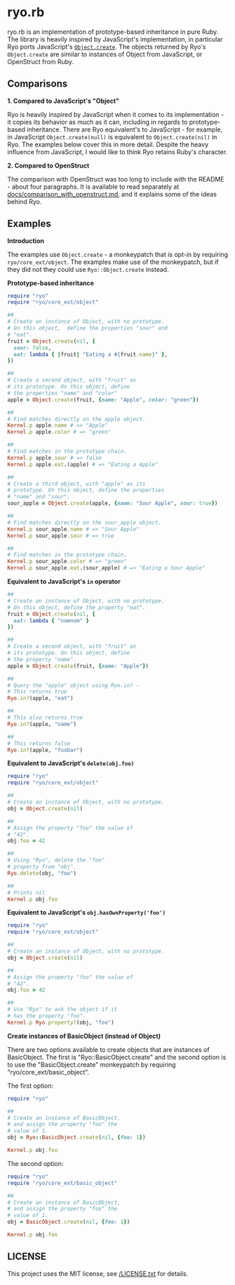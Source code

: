 # ryo.rb

ryo.rb is an implementation of prototype-based inheritance in pure
Ruby. The library is heavily inspired by JavaScript's implementation, 
in particular Ryo ports JavaScript's [`Object.create`](https://developer.mozilla.org/en-US/docs/Web/JavaScript/Reference/Global_Objects/Object/create).
The objects returned by Ryo's `Object.create` are similar to instances 
of Object from JavaScript, or OpenStruct from Ruby. 

## Comparisons

**1. Compared to JavaScript's "Object"**

Ryo is heavily inspired by JavaScript when it comes to its implementation - 
it copies its behavior as much as it can, including in regards 
to prototype-based inheritance. There are Ryo equivalent's to 
JavaScript - for example, in JavaScript `Object.create(null)` is equivalent
to `Object.create(nil)` in Ryo. The examples below cover this in more 
detail. Despite the heavy influence from JavaScript, I would like to think 
Ryo retains Ruby's character. 

**2. Compared to OpenStruct**

The comparison with OpenStruct was too long to include with the README - 
about four paragraphs. It is available to read separately at [docs/comparison_with_openstruct.md](docs/comparison_to_openstruct.md), and 
it explains some of the ideas behind Ryo.

## Examples

**Introduction**

The examples use `Object.create` - a monkeypatch that is opt-in
by requiring `ryo/core_ext/object`. The examples make use of the 
monkeypatch, but if they did not they could use 
`Ryo::Object.create` instead. 

**Prototype-based inheritance** 

```ruby
require "ryo"
require "ryo/core_ext/object"

##
# Create an instance of Object, with no prototype.
# On this object,  define the properties "sour" and
# "eat".
fruit = Object.create(nil, {
  sour: false,
  eat: lambda { |fruit| "Eating a #{fruit.name}" },
})

##
# Create a second object, with "fruit" as
# its prototype. On this object, define
# the properties "name" and "color"
apple = Object.create(fruit, {name: "Apple", color: "green"})

##
# Find matches directly on the apple object.
Kernel.p apple.name # => "Apple"
Kernel.p apple.color # => "green"

##
# Find matches in the prototype chain.
Kernel.p apple.sour # => false
Kernel.p apple.eat.(apple) # => "Eating a Apple"

##
# Create a third object, with "apple" as its
# prototype. On this object, define the properties
# "name" and "sour".
sour_apple = Object.create(apple, {name: "Sour Apple", sour: true})

##
# Find matches directly on the sour_apple object.
Kernel.p sour_apple.name # => "Sour Apple"
Kernel.p sour_apple.sour # => true

##
# Find matches in the prototype chain.
Kernel.p sour_apple.color # => "green"
Kernel.p sour_apple.eat.(sour_apple) # => "Eating a Sour Apple"
``` 

**Equivalent to JavaScript's `in` operator**

```ruby
##
# Create an instance of Object, with no prototype.
# On this object, define the property "eat".
fruit = Object.create(nil, {
  eat: lambda { "nomnom" }
})

##
# Create a second object, with "fruit" as
# its prototype. On this object, define
# the property "name".
apple = Object.create(fruit, {name: "Apple"})

##
# Query the "apple" object using Ryo.in? - 
# This returns true
Ryo.in?(apple, "eat")

##
# This also returns true 
Ryo.in?(apple, "name")

##
# This returns false
Ryo.in?(apple, "foobar")
```

**Equivalent to JavaScript's `delete(obj.foo)`**

```ruby 
require "ryo"
require "ryo/core_ext/object"

##
# Create an instance of Object, with no prototype.
obj = Object.create(nil)

##
# Assign the property "foo" the value of
# "42".
obj.foo = 42

##
# Using "Ryo", delete the "foo"
# property from "obj".
Ryo.delete(obj, "foo")

##
# Prints nil
Kernel.p obj.foo

```

**Equivalent to JavaScript's `obj.hasOwnProperty('foo')`**

```ruby
require "ryo"
require "ryo/core_ext/object"

##
# Create an instance of Object, with no prototype.
obj = Object.create(nil)

##
# Assign the property "foo" the value of
# "42".
obj.foo = 42

##
# Use "Ryo" to ask the object if it
# has the property "foo".
Kernel.p Ryo.property?(obj, "foo")
```

**Create instances of BasicObject (instead of Object)**

There are two options available to create objects that are
instances of BasicObject. The first is "Ryo::BasicObject.create"
and the second option is to use the "BasicObject.create" monkeypatch
by requiring "ryo/core_ext/basic_object".

The first option:

```ruby
require "ryo"

##
# Create an instance of BasicObject,
# and assign the property "foo" the
# value of 1.
obj = Ryo::BasicObject.create(nil, {foo: 1})

Kernel.p obj.foo
```

The second option:

```ruby
require "ryo"
require "ryo/core_ext/basic_object"

##
# Create an instance of BasicObject,
# and assign the property "foo" the
# value of 1.
obj = BasicObject.create(nil, {foo: 1})

Kernel.p obj.foo
```

## LICENSE

This project uses the MIT license, see [/LICENSE.txt](/LICENSE.txt) for details.
